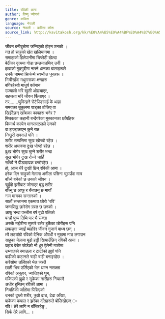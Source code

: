 ```yaml
---
title: रविकी आमा
author: विष्णु न्यौपाने
genre: कविता
language: नेपाली
source: नेपाली - कविता कोश
source_link: http://kavitakosh.org/kk/%E0%A4%B5%E0%A4%BF%E0%A4%B7%E0%A5%8D%E0%A4%A3%E0%A5%81_%E0%A4%A8%E0%A5%8D%E0%A4%AF%E0%A5%8C%E0%A4%AA%E0%A4%BE%E0%A4%A8%E0%A5%87
---
```


जीवन बनीबुतोमा जन्मिएको होइन उनको ।  
नत हो साहुको खेत खलियानमा ।  
समाहाको हिलेपानीमा चिप्लेटी खेल्दा  
बेठीका नृत्यमा गोडा छम्छमाउथिन् उनी ।  
हावाको गुदगुदीमा नाच्ने धानका बालाहरूले  
उनकै नाममा सिर्जन्थे स्वप्नील धुनहरू ।  
भित्रीरहँदा मधुमासका क्षणहरू  
बगिरहेथ्यो माधुर्य वर्तमान  
उज्यालो भरि खुसी ओछ्याएर,  
सहजता भरि जीवन फिँजाएर ।  
तर,......घुमिरहने रोटेपिङलाई के थाहा  
समयका चुकुलमा पाड्का ठोकिए वा  
खिइँदैछन् खाँबाका कापहरू भनेर ?  
मिथकका कहानी बन्दैगरेका मुस्कानका छाँयाँहरू  
किमार्थ कल्पेन मानसपटलले उनको  
वा झक्झकाएन कुनै रात  
निष्ठुरी सपनाले पनि ।  
शरीर सम्पत्तिमा सुख खोज्दो रहेछ ।  
शरीर अभावमा दुःख भोग्दो रहेछ ।  
दुःख भोगेर सुख चुम्ने शरीर भन्दा  
सुख भोगेर दुःख रोज्ने चाहिँ  
साँच्चै नै पीडादायक बन्दोरहेछ ।  
हो, आज धेरै दुःखी छिन् रविकी आमा ।  
हरेक दिन साहुको मेलामा अमीला पसिना चुहाउँदा मात्र  
बाँच्ने बनेको छ उनको जीवन ।  
चुहुँदो झरीबाट जोगाएर बृद्ध शरीर  
बाँच्नु छ आफू र बँचाउनु छ मायाँ  
नाम मात्रका सन्तानको ।  
सातौं सन्तानमा एकमात्र छोरो 'रवि'  
जन्मसिद्ध छारेरोग ग्रस्त छ उनको ।  
आफू भन्दा पच्चीस बर्ष बूढो पतिको  
पन्ध्रौं पुण्य तिथि पार भै सक्ता  
अरुकै मझेरीमा सुसारे बसेर हुर्केका छोरीहरू पनि  
लफङ्गा ज्वाइँ ब्यहोरेर जीवन गुजार्न बाध्य छन् ।  
त्यै लट्यांग्रो रविको दैनिक औषधी र मुखमा माड लगाउन  
साहुका मेलामा बूढो हड्डी खियाउँछिन् रविकी आमा ।  
पहाड बेचेर जोडेको नौ धुर ऐलेनी माटोमा  
उभ्याएको स्याउला र टाटीको झुप्रो पनि  
बाढीको कटानले त्राही त्राही बनाइरहेछ ।  
करेंसोमा उर्लिएको भेल जस्तै  
छाती भित्र उर्लिएको भेल थाम्न नसक्ता  
रविको अनुहार, च्यातिएको घुम,  
मकिएको झुप्रो र सुकेका नारीहरू नियाल्दै  
अधीर हुन्छिन् रविकी आमा ।  
नियतिको जाँतोमा पिसिएको  
उनको दुब्लो शरीर, कुप्रो ढाड, टेढा आँखा,  
पाकेका कपाल र झरेका दाँतहरूले बोलिरहेछन् ः  
रवि ! तेरै लागि म बाँचिरहेछु ,  
सिर्फ तेरै लागि... ।

